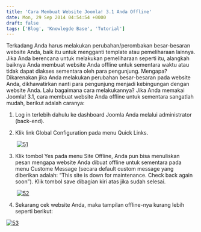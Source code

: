 ```yaml
---
title: 'Cara Membuat Website Joomla! 3.1 Anda Offline'
date: Mon, 29 Sep 2014 04:54:54 +0000
draft: false
tags: ['Blog', 'Knowlegde Base', 'Tutorial']
---
```


Terkadang Anda harus melakukan perubahan/perombakan besar-besaran website Anda, baik itu untuk mengganti template atau pemeliharaan lainnya. Jika Anda berencana untuk melakukan pemeliharaan seperti itu, alangkah baiknya Anda membuat website Anda offline untuk sementara waktu atau tidak dapat diakses sementara oleh para pengunjung. Mengapa? Dikarenakan jika Anda melakukan perubahan besar-besaran pada website Anda, dikhawatirkan nanti para pengunjung menjadi kebingungan dengan website Anda. Lalu bagaimana cara melakukannya? Jika Anda memakai Joomla! 3.1, cara membuat website Anda offline untuk sementara sangatlah mudah, berikut adalah caranya:

1.  Log in terlebih dahulu ke dashboard Joomla Anda melalui administrator (back-end).
    
2.  Klik link Global Configuration pada menu Quick Links.
    
     [![51](http://www.pryspry.com/assets/uploads/2014/09/51-300x133.jpg)](http://www.pryspry.com/wp/wp-content/uploads/2014/09/51.jpg)
    
3.  Klik tombol Yes pada menu Site Offline, Anda pun bisa menuliskan pesan mengapa website Anda dibuat offline untuk sementara pada menu Custome Message (secara default custom message yang diberikan adalah: “This site is down for maintenance. Check back again soon”). Klik tombol save dibagian kiri atas jika sudah selesai.
    
     [![52](http://www.pryspry.com/assets/uploads/2014/09/52-300x133.jpg)](http://www.pryspry.com/wp/wp-content/uploads/2014/09/52.jpg)
    
4.  Sekarang cek website Anda, maka tampilan offline-nya kurang lebih seperti berikut:
    

[![53](http://www.pryspry.com/assets/uploads/2014/09/53-300x171.jpg)](http://www.pryspry.com/wp/wp-content/uploads/2014/09/53.jpg)